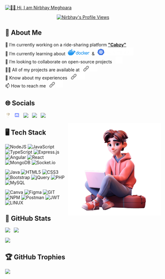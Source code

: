 [<img src="./images/intro.gif" alt="👋🏻 Hi, I am Nirbhay Meghpara">](https://github.com/NirbhayMeghpara/)

<p align="center">
  <a href="https://github.com/NirbhayMeghpara"><img src="https://komarev.com/ghpvc/?username=nirbhaymeghpara&label=Profile%20views&color=0e75b6&style=flat" alt="Nirbhay's Profile Views" /></a>
</p>

## 💫 About Me

🔭 I’m currently working on a ride-sharing platform&nbsp;[<strong>"Cabzy"</strong>](https://github.com/NirbhayMeghpara/Cabzy)<br>
🌱 I’m currently learning about&nbsp; [<img src="./images/docker.png" height="20" width="70"/>](https://github.com/NirbhayMeghpara) &nbsp;& [<img src="./images/kubernetes.png" height="26" width="123"/>](https://github.com/NirbhayMeghpara)<br>
👯 I’m looking to collaborate on open-source projects &nbsp; [<img src="./images/bg.png" width="23"/>]() <br>
👨‍💻 All of my projects are available at &nbsp;  [<img src="./images/link.png" width="18"/>](https://nirbhaymeghpara.github.io/portfolio) [<img src="./images/bg.png" width="23"/>]()<br>
📄 Know about my experiences  &nbsp; [<img src="./images/link.png" width="18"/>](https://nirbhaymeghpara.github.io/portfolio/downloadable/Nirbhay%20Meghpara%20Resume.pdf) [<img src="./images/bg.png" width="23"/>]()<br>
📫 How to reach me &nbsp; [<img src="./images/link.png" width="18"/>](nirbhaymeghpara123@gmail.com) [<img src="./images/bg.png" width="23"/>]()

## 🌐 Socials

[<img src="./images/codechef.png" width="3.5%"/>](https://www.codechef.com/users/nirbhay_09)
&nbsp; [<img src="./images/discord.png" alt="9UQfSHNnfB" width="3.5%" />](https://discord.gg/9UQfSHNnfB)
&nbsp; [<img src="https://img.icons8.com/fluent/48/000000/gmail.png" width="3.5%"/>](mailto:nirbhaymeghpara123@gmail.com)
&nbsp; [<img src="https://img.icons8.com/color/48/000000/linkedin.png" width="3.5%"/>](https://www.linkedin.com/in/nirbhay0905/) 
&nbsp; [<img src="https://img.icons8.com/fluent/48/000000/instagram-new.png" width="3.5%"/>](https://instagram.com/nirbhay_0905)


[<img align="right" width=300px height=300px alt="Nirbhay pic" src="./images/nirbhay.png" />]()

## 🖥️ Tech Stack

![NodeJS](https://img.shields.io/badge/node.js-6DA55F?style=for-the-badge&logo=node.js&logoColor=white) 
![JavaScript](https://img.shields.io/badge/javascript-%23323330.svg?style=for-the-badge&logo=javascript&logoColor=%23F7DF1E) 
![TypeScript](https://img.shields.io/badge/typescript-%23007ACC.svg?style=for-the-badge&logo=typescript&logoColor=white) 
![Express.js](https://img.shields.io/badge/express.js-%23404d59.svg?style=for-the-badge&logo=express&logoColor=%2361DAFB) 
![Angular](https://img.shields.io/badge/angular-%23DD0031.svg?style=for-the-badge&logo=angular&logoColor=white) 
![React](https://img.shields.io/badge/react-%2320232a.svg?style=for-the-badge&logo=react&logoColor=%2361DAFB) 
![MongoDB](https://img.shields.io/badge/MongoDB-%234ea94b.svg?style=for-the-badge&logo=mongodb&logoColor=white) 
![Socket.io](https://img.shields.io/badge/Socket.io-black?style=for-the-badge&logo=socket.io&badgeColor=010101) 

![Java](https://img.shields.io/badge/java-%23ED8B00.svg?style=for-the-badge&logo=openjdk&logoColor=white) 
![HTML5](https://img.shields.io/badge/html5-%23E34F26.svg?style=for-the-badge&logo=html5&logoColor=white) 
![CSS3](https://img.shields.io/badge/css3-%231572B6.svg?style=for-the-badge&logo=css3&logoColor=white) 
![Bootstrap](https://img.shields.io/badge/bootstrap-%238511FA.svg?style=for-the-badge&logo=bootstrap&logoColor=white)
![jQuery](https://img.shields.io/badge/jquery-%230769AD.svg?style=for-the-badge&logo=jquery&logoColor=white) 
![PHP](https://img.shields.io/badge/php-%23777BB4.svg?style=for-the-badge&logo=php&logoColor=white) 
![MySQL](https://img.shields.io/badge/mysql-%2300000f.svg?style=for-the-badge&logo=mysql&logoColor=white) 

![Canva](https://img.shields.io/badge/Canva-%2300C4CC.svg?style=for-the-badge&logo=Canva&logoColor=white) 
![Figma](https://img.shields.io/badge/figma-%23F24E1E.svg?style=for-the-badge&logo=figma&logoColor=white) 
![GIT](https://img.shields.io/badge/Git-fc6d26?style=for-the-badge&logo=git&logoColor=white) 
![NPM](https://img.shields.io/badge/NPM-%23CB3837.svg?style=for-the-badge&logo=npm&logoColor=white) 
![Postman](https://img.shields.io/badge/Postman-FF6C37?style=for-the-badge&logo=postman&logoColor=white) 
![JWT](https://img.shields.io/badge/JWT-black?style=for-the-badge&logo=JSON%20web%20tokens) 
![LINUX](https://img.shields.io/badge/Linux-FCC624?style=for-the-badge&logo=linux&logoColor=black) 

## 📶 GitHub Stats 

[<img src="https://github-readme-stats.vercel.app/api?username=nirbhaymeghpara&show_icons=true&theme=react&hide_border=false&include_all_commits=true&count_private=true"/>](https://github.com/NirbhayMeghpara)
&nbsp; [<img src="https://github-readme-stats.vercel.app/api/top-langs/?username=nirbhaymeghpara&theme=react&hide_border=false&include_all_commits=true&count_private=true&layout=compact"/>](https://github.com/NirbhayMeghpara)

[<img src="https://github-readme-streak-stats.herokuapp.com/?user=nirbhaymeghpara&theme=react&hide_border=false"/>](https://github.com/NirbhayMeghpara)

## 🏆 GitHub Trophies

[<img src="https://github-profile-trophy.vercel.app/?username=nirbhaymeghpara&theme=discord&no-frame=false&no-bg=true&margin-w=4"/>](https://github.com/NirbhayMeghpara)
